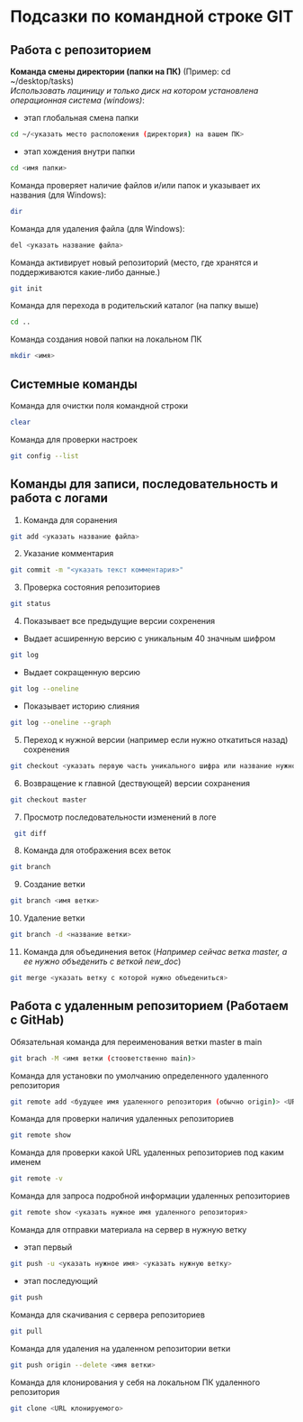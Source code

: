 # Подсазки по командной строке GIT
## Работа с репозиторием

**Команда смены директории (папки на ПК)** (Пример: cd ~/desktop/tasks)\
*Использовать лациницу и только диск на котором установлена операционная система (windows)*:
 * этап глобальная смена папки
```sh
cd ~/<указать место расположения (директория) на вашем ПК> 
```
 * этап хождения внутри папки
 ```sh 
 cd <имя папки>
 ```
Команда проверяет наличие файлов и/или папок и указывает их названия (для Windows):
```sh
dir
```
Команда для удаления файла (для Windows):
```sh
del <указать название файла>
```
Команда активирует новый репозиторий (место, где хранятся и поддерживаются какие-либо данные.)
```sh
git init
```
Команда для перехода в родительский каталог (на папку выше)
```sh
cd ..
```
Команда создания новой папки на локальном ПК
```sh
mkdir <имя>
```

## Системные команды

Команда для очистки поля командной строки 
```sh
clear
```

Команда для проверки настроек
```sh
git config --list
```

## Команды для записи, последовательность и работа с логами

1. Команда для соранения
```sh
git add <указать название файла>
```
2. Указание комментария
```sh
git commit -m "<указать текст комментария>"
```
3. Проверка состояния репозиториев
```sh
git status
```
4. Показывает все предыдущие версии сохренения 
* Выдает асширенную версию с уникальным 40 значным шифром
```sh
git log 
```
* Выдает сокращенную версию
```sh
git log --oneline 
```
* Показывает историю слияния
```sh
git log --oneline --graph
```
5. Переход к нужной версии (например если нужно откатиться назад) сохренения
```sh
git checkout <указать первую часть уникального шифра или название нужной ветки>
```
6. Возвращение к главной (дествующей) версии сохранения
```sh
git checkout master
``` 
7. Просмотр последовательности изменений в логе
```sh
 git diff 
```
8. Команда для отображения всех веток
```sh
git branch
```
9. Создание ветки
```sh
git branch <имя ветки>
```
10. Удаление ветки
```sh
git branch -d <название ветки>
```
11. Команда для объединения веток (*Например сейчас ветка master, а ее нужно объеденить с веткой new_doc*)
```sh
git merge <указать ветку с которой нужно объедениться> 
```

## Работа с удаленным репозиторием (Работаем с GitHab)
Обязательная команда для переименования ветки master в main
```sh
git brach -M <имя ветки (стооветственно main)>
```
Команда для установки по умолчанию определенного удаленного репозитория
```sh
git remote add <будущее имя удаленного репозитория (обычно origin)> <URL (Копируется из удаленного репозитория)>
```
Команда для проверки наличия удаленных репозиториев
```sh
git remote show
```
Команда для проверки какой URL удаленных репозиториев под каким именем
```sh
git remote -v
```
Команда для запроса подробной информации удаленных репозиториев
```sh
git remote show <указать нужное имя удаленного репозитория>
```
Команда для отправки материала на сервер в нужную ветку
* этап первый
```sh
git push -u <указать нужное имя> <указать нужную ветку>
```
* этап последующий
```sh
git push
```
Команда для скачивания с сервера репозиториев
```sh
git pull
```
Команда для удаления на удаленном репозитории ветки
```sh
git push origin --delete <имя ветки>
``` 
Команда для клонирования у себя на локальном ПК удаленного репозитория
```sh
git clone <URL клонируемого>
```
